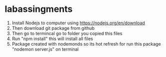 # labassingments
1. Install Nodejs to computer using https://nodejs.org/en/download
2. Then download git package from github
3. Then go to termincal go to folder you copied this files
4. Run "npm install" this will install all files
5. Package created with nodemonds so its hot refresh for run this package "nodemon server.js" on terminal
